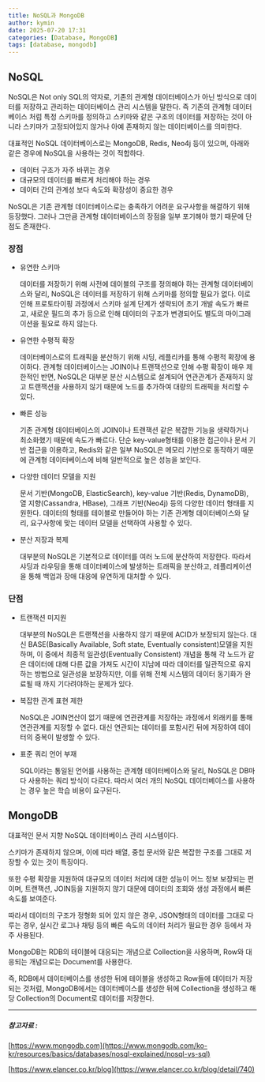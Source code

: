 ```yaml
---
title: NoSQL과 MongoDB
author: kymin
date: 2025-07-20 17:31
categories: [Database, MongoDB]
tags: [database, mongodb]
---
```

## **NoSQL**

NoSQL은 Not only SQL의 약자로, 기존의 관계형 데이터베이스가 아닌 방식으로 데이터를 저장하고 관리하는 데이터베이스 관리 시스템을 말한다. 즉 기존의 관계형 데이터베이스 처럼 특정 스키마를 정의하고 스키마와 같은 구조의 데이터를 저장하는 것이 아니라 스키마가 고정되어있지 않거나 아예 존재하지 않는 데이터베이스를 의미한다.

대표적인 NoSQL 데이터베이스로는 MongoDB, Redis, Neo4j 등이 있으며, 아래와 같은 경우에 NoSQL을 사용하는 것이 적합하다.

- 데이터 구조가 자주 바뀌는 경우
- 대규모의 데이터를 빠르게 처리해야 하는 경우
- 데이터 간의 관계성 보다 속도와 확장성이 중요한 경우

NoSQL은 기존 관계형 데이터베이스로는 충족하기 어려운 요구사항을 해결하기 위해 등장했다. 그러나 그만큼 관계형 데이터베이스의 장점을 일부 포기해야 했기 때문에 단점도 존재한다.

### **장점**

- 유연한 스키마

  데이터를 저장하기 위해 사전에 데이블의 구조를 정의해야 하는 관계형 데이터베이스와 달리, NoSQL은 데이터를 저장하기 위해 스키마를 정의할 필요가 없다.
  이로 인해 프로토타이핑 과정에서 스키마 설계 단계가 생략되어 초기 개발 속도가 빠르고, 새로운 필드의 추가 등으로 인해 데이터의 구조가 변경되어도 별도의 마이그래이션을 필요로 하지 않는다.

- 유연한 수평적 확장

  데이터베이스로의 트래픽을 분산하기 위해 샤딩, 레플리카를 통해 수평적 확장에 용이하다.
  관계형 데이터베이스는 JOIN이나 트랜잭션으로 인해 수평 확장이 매우 제한적인 반면, NoSQL은 대부분 분산 시스템으로 설계되어 연관관계가 존재하지 않고 트랜잭션을 사용하지 않기 때문에 노드를 추가하여 대량의 트래픽을 처리할 수 있다.

- 빠른 성능

  기존 관계형 데이터베이스의 JOIN이나 트랜잭션 같은 복잡한 기능을 생략하거나 최소화했기 때문에 속도가 빠르다.
  단순 key-value형태를 이용한 접근이나 문서 기반 접근을 이용하고, Redis와 같은 일부 NoSQL은 메모리 기반으로 동작하기 때문에 관계형 데이터베이스에 비해 일반적으로 높은 성능을 보인다.

- 다양한 데이터 모델을 지원

  문서 기반(MongoDB, ElasticSearch), key-value 기반(Redis, DynamoDB), 열 지향(Cassandra, HBase), 그래프 기반(Neo4j) 등의 다양한 데이터 형태를 지원한다.
  데이터의 형태를 테이블로 만들어야 하는 기존 관계형 데이터베이스와 달리, 요구사항에 맞는 데이터 모델을 선택하여 사용할 수 있다.

- 분산 저장과 복제

  대부분의 NoSQL은 기본적으로 데이터를 여러 노드에 분산하여 저장한다.
  따라서 샤딩과 라우팅을 통해 데이터베이스에 발생하는 트래픽을 분산하고, 레플리케이션을 통해 백업과 장애 대응에 유연하게 대처할 수 있다.

### **단점**

- 트랜잭션 미지원

  대부분의 NoSQL은 트랜잭션을 사용하지 않기 때문에 ACID가 보장되지 않는다.
  대신 BASE(Basically Available, Soft state, Eventually consistent)모델을 지원하며, 이 중에서 최종적 일관성(Eventually Consistent) 개념을 통해 각 노드가 같은 데이터에 대해 다른 값을 가져도 시간이 지남에 따라 데이터를 일관적으로 유지하는 방법으로 일관성을 보장하지만, 이를 위해 전체 시스템의 데이터 동기화가 완료될 때 까지 기다려야하는 문제가 있다.

- 복잡한 관계 표현 제한

  NoSQL은 JOIN연산이 없기 때문에 연관관계를 저장하는 과정에서 외래키를 통해 연관관계를 지정할 수 없다.
  대신 연관되는 데이터를 포함시킨 뒤에 저장하여 데이터의 중복이 발생할 수 있다.

- 표준 쿼리 언어 부재

  SQL이라는 통일된 언어를 사용하는 관계형 데이터베이스와 달리, NoSQL은 DB마다 사용하는 쿼리 방식이 다르다.
  따라서 여러 개의 NoSQL 데이터베이스를 사용하는 경우 높은 학습 비용이 요구된다.

## **MongoDB**

대표적인 문서 지향 NoSQL 데이터베이스 관리 시스템이다.

스키마가 존재하지 않으며, 이에 따라 배열, 중첩 문서와 같은 복잡한 구조를 그대로 저장할 수 있는 것이 특징이다.

또한 수평 확장을 지원하여 대규모의 데이터 처리에 대한 성능이 어느 정보 보장되는 편이며, 트랜잭션, JOIN등을 지원하지 않기 대문에 데이터의 조회와 생성 과정에서 빠른 속도를 보여준다.

따라서 데이터의 구조가 정형화 되어 있지 않은 경우, JSON형태의 데이터를 그대로 다루는 경우, 실시간 로그나 채팅 등의 빠른 속도의 데이터 처리가 필요한 경우 등에서 자주 사용된다.

MongoDB는 RDB의 테이블에 대응되는 개념으로 Collection을 사용하며, Row와 대응되는 개념으로는 Document를 사용한다.

즉, RDB에서 데이터베이스를 생성한 뒤에 테이블을 생성하고 Row들에 데이터가 저장되는 것처럼, MongoDB에서는 데이터베이스를 생성한 뒤에 Collection을 생성하고 해당 Collection의 Document로 데이터를 저장한다.

-----

##### 참고자료 : 

[https://www.mongodb.com](https://www.mongodb.com/ko-kr/resources/basics/databases/nosql-explained/nosql-vs-sql)

[https://www.elancer.co.kr/blog](https://www.elancer.co.kr/blog/detail/740)